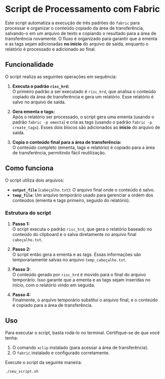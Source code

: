 # Script de Processamento com Fabric

Este script automatiza a execução de três padrões do `fabric` para processar e organizar o conteúdo copiado da área de transferência, salvando-o em um arquivo de texto e copiando o resultado para a área de transferência novamente. O fluxo é organizado para garantir que a ementa e as tags sejam adicionadas **no início** do arquivo de saída, enquanto o relatório é processado e adicionado ao final.

## Funcionalidade

O script realiza as seguintes operações em sequência:

1. **Executa o padrão `risc_hrd`:**  
   O primeiro padrão a ser executado é `risc_hrd`, que analisa o conteúdo copiado da área de transferência e gera um relatório. Esse relatório é salvo no arquivo de saída.

2. **Gera ementa e tags:**  
   Após o relatório ser processado, o script gera uma ementa (usando o padrão `fabric -p ementa`) e cria as tags (usando o padrão `fabric -p create_tags`). Esses dois blocos são adicionados ao **início** do arquivo de saída.

3. **Copia o conteúdo final para a área de transferência:**  
   O conteúdo completo (ementa, tags e relatório) é copiado para a área de transferência, permitindo fácil reutilização.

## Como funciona

O script utiliza dois arquivos:

- **`output_file`** (`cabeçalho.txt`): O arquivo final onde o conteúdo é salvo.
- **`temp_file`**: Um arquivo temporário usado para gerenciar a ordem dos conteúdos (ementa e tags primeiro, seguido do relatório).

### Estrutura do script

1. **Passo 1:**  
   O script executa o padrão `risc_hrd`, que gera o relatório baseado no conteúdo do clipboard e o salva diretamente no arquivo final `cabeçalho.txt`.

2. **Passo 2:**  
   O script então gera a ementa e as tags. Essas informações são temporariamente salvas no arquivo `temp_cabeçalho.txt`.

3. **Passo 3:**  
   O conteúdo gerado por `risc_hrd` é movido para o final do arquivo temporário. Isso garante que a ementa e as tags sejam inseridas no início, com o relatório vindo em seguida.

4. **Passo 4:**  
   Finalmente, o arquivo temporário substitui o arquivo final, e o conteúdo é copiado para a área de transferência.

## Uso

Para executar o script, basta rodá-lo no terminal. Certifique-se de que você tenha:

1. O comando `xclip` instalado (para acessar a área de transferência).
2. O `fabric` instalado e configurado corretamente.

Execute o script da seguinte maneira:

```bash
./seu_script.sh